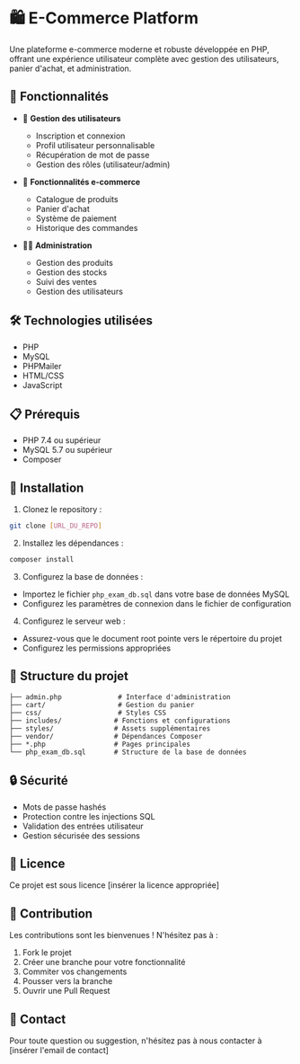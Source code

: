 # 🛍️ E-Commerce Platform

Une plateforme e-commerce moderne et robuste développée en PHP, offrant une expérience utilisateur complète avec gestion des utilisateurs, panier d'achat, et administration.

## 🌟 Fonctionnalités

- 👤 **Gestion des utilisateurs**
  - Inscription et connexion
  - Profil utilisateur personnalisable
  - Récupération de mot de passe
  - Gestion des rôles (utilisateur/admin)

- 🛒 **Fonctionnalités e-commerce**
  - Catalogue de produits
  - Panier d'achat
  - Système de paiement
  - Historique des commandes

- 👨‍💼 **Administration**
  - Gestion des produits
  - Gestion des stocks
  - Suivi des ventes
  - Gestion des utilisateurs

## 🛠️ Technologies utilisées

- PHP
- MySQL
- PHPMailer
- HTML/CSS
- JavaScript

## 📋 Prérequis

- PHP 7.4 ou supérieur
- MySQL 5.7 ou supérieur
- Composer

## 🚀 Installation

1. Clonez le repository :
```bash
git clone [URL_DU_REPO]
```

2. Installez les dépendances :
```bash
composer install
```

3. Configurez la base de données :
- Importez le fichier `php_exam_db.sql` dans votre base de données MySQL
- Configurez les paramètres de connexion dans le fichier de configuration

4. Configurez le serveur web :
- Assurez-vous que le document root pointe vers le répertoire du projet
- Configurez les permissions appropriées

## 📁 Structure du projet

```
├── admin.php              # Interface d'administration
├── cart/                  # Gestion du panier
├── css/                   # Styles CSS
├── includes/             # Fonctions et configurations
├── styles/               # Assets supplémentaires
├── vendor/               # Dépendances Composer
├── *.php                 # Pages principales
└── php_exam_db.sql       # Structure de la base de données
```

## 🔒 Sécurité

- Mots de passe hashés
- Protection contre les injections SQL
- Validation des entrées utilisateur
- Gestion sécurisée des sessions

## 📝 Licence

Ce projet est sous licence [insérer la licence appropriée]

## 👥 Contribution

Les contributions sont les bienvenues ! N'hésitez pas à :
1. Fork le projet
2. Créer une branche pour votre fonctionnalité
3. Commiter vos changements
4. Pousser vers la branche
5. Ouvrir une Pull Request

## 📧 Contact

Pour toute question ou suggestion, n'hésitez pas à nous contacter à [insérer l'email de contact]